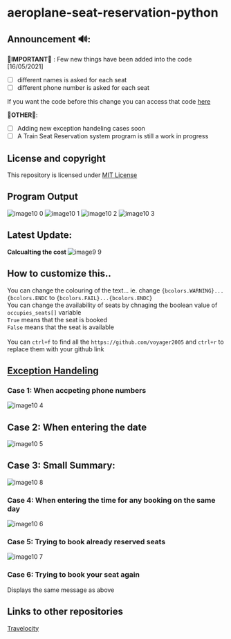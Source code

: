 # aeroplane-seat-reservation-python

## Announcement 🔊:
**🔴IMPORTANT🔴** :
Few new things have been added into the code [16/05/2021]
- [ ] different names is asked for each seat
- [ ] different phone number is asked for each seat

If you want the code before this change you can access that code [here]

[here]: https://github.com/voyager2005/aeroplane-seat-reservation-python/blob/main/original%20code.txt

**🔵OTHER🔵**:
- [ ] Adding new exception handeling cases soon
- [ ] A Train Seat Reservation system program is still a work in progress

## License and copyright
This repository is licensed under [MIT License](LICENSE)

## Program Output
![image10 0](https://user-images.githubusercontent.com/76808676/106876662-f5b57100-66fd-11eb-9e8b-b18670b8f699.png)
![image10 1](https://user-images.githubusercontent.com/76808676/106876651-f3531700-66fd-11eb-8daa-cdea6c974998.png)
![image10 2](https://user-images.githubusercontent.com/76808676/106876656-f51cda80-66fd-11eb-8564-2ac29a439778.png)
![image10 3](https://user-images.githubusercontent.com/76808676/106876660-f51cda80-66fd-11eb-939d-ef16c6af529b.png)

## Latest Update:
**Calcualting the cost**
![image9 9](https://user-images.githubusercontent.com/76808676/107035137-b3fbf780-67dd-11eb-8486-7dc7216b1321.png)

## How to customize this..
You can change the colouring of the text... ie. change ```{bcolors.WARNING}...{bcolors.ENDC``` to ```{bcolors.FAIL}...{bcolors.ENDC}```
<br />You can change the availability of seats by chnaging the boolean value of ``` occupies_seats[]``` variable
<br/>```True``` means that the seat is booked 
<br />```False``` means that the seat is available
<br />
<br />You can ```ctrl+f``` to find all the ```https://github.com/voyager2005``` and ```ctrl+r``` to replace them with your github link

## [Exception Handeling]
### Case 1: When accpeting phone numbers
![image10 4](https://user-images.githubusercontent.com/76808676/106879027-a58bde00-6700-11eb-8c8e-dfcde2a398d9.png)
## Case 2: When entering the date
![image10 5](https://user-images.githubusercontent.com/76808676/106879032-a755a180-6700-11eb-9eed-3fe285e44fd0.png)
## Case 3: Small Summary:
![image10 8](https://user-images.githubusercontent.com/76808676/107143767-e122e400-695c-11eb-9a9a-644a823558a3.png)
### Case 4: When entering the time for any booking on the same day
![image10 6](https://user-images.githubusercontent.com/76808676/106879034-a7ee3800-6700-11eb-9a97-2a7cfc8e7dda.png)
### Case 5: Trying to book already reserved seats
![image10 7](https://user-images.githubusercontent.com/76808676/106879038-a886ce80-6700-11eb-9de9-2a07090c68b1.png)
### Case 6: Trying to book your seat again 
Displays the same message as above

## Links to other repositories
[Travelocity]


[Travelocity]: https://github.com/voyager2005/Travelocity
[Exception Handeling]: https://github.com/voyager2005/aeroplane-seat-reservation-python/blob/main/EXCEPTION_HANDELING.md
